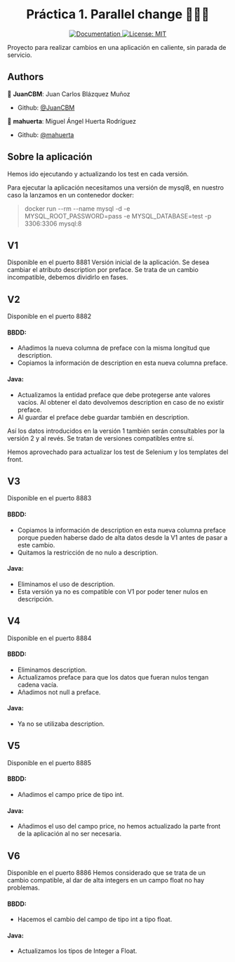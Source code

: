 <h1 align="center"> Práctica 1. Parallel change 👨🏻‍💻 </h1>

<p align="center">
  <a href="/docs" target="_blank">
    <img alt="Documentation" src="https://img.shields.io/badge/documentation-yes-brightgreen.svg" />
  </a>
  <a href="#" target="_blank">
    <img alt="License: MIT" src="https://img.shields.io/badge/License-MIT-yellow.svg" />
  </a>
</p>

Proyecto para realizar cambios en una aplicación en caliente, sin parada de servicio.

## Authors

👤 **JuanCBM**: Juan Carlos Blázquez Muñoz

* Github: [@JuanCBM](https://github.com/JuanCBM)

👤 **mahuerta**: Miguel Ángel Huerta Rodríguez

* Github: [@mahuerta](https://github.com/mahuerta)

## Sobre la aplicación
Hemos ido ejecutando y actualizando los test en cada versión.

Para ejecutar la aplicación necesitamos una versión de mysql8, en nuestro caso la lanzamos en un contenedor docker: 
> docker run --rm --name mysql -d -e MYSQL_ROOT_PASSWORD=pass -e MYSQL_DATABASE=test -p 3306:3306 mysql:8

## V1
Disponible en el puerto 8881
Versión inicial de la aplicación.
Se desea cambiar el atributo description por preface.
Se trata de un cambio incompatible, debemos dividirlo en fases.

## V2
Disponible en el puerto 8882
#### BBDD:
- Añadimos la nueva columna de preface con la misma longitud que description.
- Copiamos la información de description en esta nueva columna preface.

#### Java:
- Actualizamos la entidad preface que debe protegerse ante valores vacíos. Al obtener el dato devolvemos description en caso de no existir preface.
- Al guardar el preface debe guardar también en description.

Así los datos introducidos en la versión 1 también serán consultables por la versión 2 y al revés.
Se tratan de versiones compatibles entre sí.

Hemos aprovechado para actualizar los test de Selenium y los templates del front.

## V3
Disponible en el puerto 8883
#### BBDD:
- Copiamos la información de description en esta nueva columna preface porque pueden haberse dado de alta datos desde la V1 antes de pasar a este cambio.
- Quitamos la restricción de no nulo a description.

#### Java:
- Eliminamos el uso de description.
- Esta versión ya no es compatible con V1 por poder tener nulos en descripción.

## V4
Disponible en el puerto 8884
#### BBDD:
- Eliminamos description.
- Actualizamos preface para que los datos que fueran nulos tengan cadena vacía.
- Añadimos not null a preface.

#### Java:
- Ya no se utilizaba description.

## V5
Disponible en el puerto 8885
#### BBDD:
- Añadimos el campo price de tipo int.

#### Java:
- Añadimos el uso del campo price, no hemos actualizado la parte front de la aplicación al no ser necesaria.

## V6
Disponible en el puerto 8886
Hemos considerado que se trata de un cambio compatible, al dar de alta integers en un campo float no hay problemas.
#### BBDD:
- Hacemos el cambio del campo de tipo int a tipo float.

#### Java:
- Actualizamos los tipos de Integer a Float.

